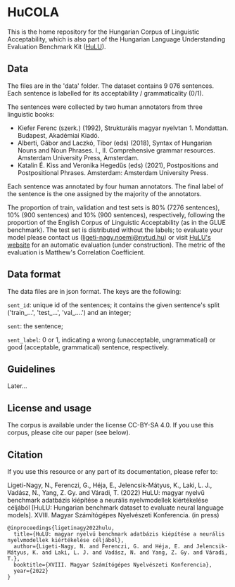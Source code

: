 # HuCOLA
This is the home repository for the Hungarian Corpus of Linguistic Acceptability, which is also part of the Hungarian Language Understanding Evaluation Benchmark Kit ([HuLU](hulu.nlp.nytud.hu)). 

## Data

The files are in the 'data' folder. The dataset contains 9 076 sentences. Each sentence is labelled for its acceptability / grammaticality (0/1).

The sentences were collected by two human annotators from three linguistic books: 
- Kiefer Ferenc (szerk.) (1992), Strukturális magyar nyelvtan 1. Mondattan. Budapest, Akadémiai Kiadó. 
- Alberti, Gábor and Laczkó, Tibor (eds) (2018), Syntax of Hungarian Nouns and Noun Phrases. I., II. Comprehensive grammar resources. Amsterdam University Press, Amsterdam. 
- Katalin É. Kiss and Veronika Hegedűs (eds) (2021), Postpositions and Postpositional Phrases. Amsterdam: Amsterdam University Press.

Each sentence was annotated by four human annotators. The final label of the sentence is the one assigned by the majority of the annotators.

The proportion of train, validation and test sets is 80% (7276 sentences), 10% (900 sentences) and 10% (900 sentences), respectively, following the proportion of the English Corpus of Linguistic Acceptability (as in the GLUE benchmark). The test set is distributed without the labels; to evaluate your model please contact us (ligeti-nagy.noemi@nytud.hu) or visit [HuLU's website](hulu.nlp.nytud.hu) for an automatic evaluation (under construction). The metric of the evaluation is Matthew's Correlation Coefficient.

## Data format

The data files are in json format. The keys are the following:

`sent_id`: unique id of the sentences; it contains the given sentence's split ('train_...', 'test_...', 'val_....') and an integer;

`sent`: the sentence;

`sent_label`: 0 or 1, indicating a wrong (unacceptable, ungrammatical) or good (acceptable, grammatical) sentence, respectively. 

## Guidelines

Later...

## License and usage

The corpus is available under the license CC-BY-SA 4.0. If you use this corpus, please cite our paper (see below).

## Citation

If you use this resource or any part of its documentation, please refer to:

Ligeti-Nagy, N., Ferenczi, G., Héja, E., Jelencsik-Mátyus, K., Laki, L. J., Vadász, N., Yang, Z. Gy. and Váradi, T. (2022) HuLU: magyar nyelvű benchmark adatbázis kiépítése a neurális nyelvmodellek kiértékelése céljából [HuLU: Hungarian benchmark dataset to evaluate neural language models]. XVIII. Magyar Számítógépes Nyelvészeti Konferencia. (in press)


```
@inproceedings{ligetinagy2022hulu,
  title={HuLU: magyar nyelvű benchmark adatbázis kiépítése a neurális nyelvmodellek kiértékelése céljából},
  author={Ligeti-Nagy, N. and Ferenczi, G. and Héja, E. and Jelencsik-Mátyus, K. and Laki, L. J. and Vadász, N. and Yang, Z. Gy. and Váradi, T.},
  booktitle={XVIII. Magyar Számítógépes Nyelvészeti Konferencia},
  year={2022}
}
```
